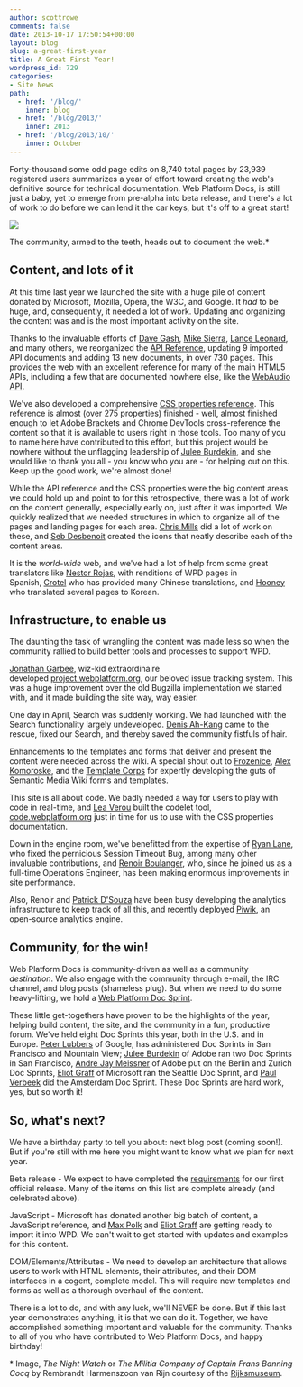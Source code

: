```yaml
---
author: scottrowe
comments: false
date: 2013-10-17 17:50:54+00:00
layout: blog
slug: a-great-first-year
title: A Great First Year!
wordpress_id: 729
categories:
- Site News
path:
  - href: '/blog/'
    inner: blog
  - href: '/blog/2013/'
    inner: 2013
  - href: '/blog/2013/10/'
    inner: October
---
```


Forty-thousand some odd page edits on 8,740 total pages by 23,939 registered users summarizes a year of effort toward creating the web's definitive source for technical documentation. Web Platform Docs, is still just a baby, yet to emerge from pre-alpha into beta release, and there's a lot of work to do before we can lend it the car keys, but it's off to a great start!

![ ](//static.webplatform.org/wpd-blog/2013/10/Birthday1.png)


The community, armed to the teeth, heads out to document the web.*





## Content, and lots of it


At this time last year we launched the site with a huge pile of content donated by Microsoft, Mozilla, Opera, the W3C, and Google. It _had_ to be huge, and, consequently, it needed a lot of work. Updating and organizing the content was and is the most important activity on the site.

Thanks to the invaluable efforts of [Dave Gash](http://docs.webplatform.org/wiki/User:Dgash), [Mike Sierra](http://docs.webplatform.org/wiki/User:Sierra), [Lance Leonard](http://docs.webplatform.org/wiki/User:Lleonard), and many others, we reorganized the [API Reference](http://docs.webplatform.org/wiki/apis), updating 9 imported API documents and adding 13 new documents, in over 730 pages. This provides the web with an excellent reference for many of the main HTML5 APIs, including a few that are documented nowhere else, like the [WebAudio API](http://docs.webplatform.org/wiki/apis/webaudio).

We've also developed a comprehensive [CSS properties reference](http://docs.webplatform.org/wiki/css/properties). This reference is almost (over 275 properties) finished - well, almost finished enough to let Adobe Brackets and Chrome DevTools cross-reference the content so that it is available to users right in those tools. Too many of you to name here have contributed to this effort, but this project would be nowhere without the unflagging leadership of [Julee Burdekin](http://docs.webplatform.org/wiki/User:Julee), and she would like to thank you all - you know who you are - for helping out on this. Keep up the good work, we're almost done!

While the API reference and the CSS properties were the big content areas we could hold up and point to for this retrospective, there was a lot of work on the content generally, especially early on, just after it was imported. We quickly realized that we needed structures in which to organize all of the pages and landing pages for each area. [Chris Mills](http://docs.webplatform.org/wiki/User:Cmills) did a lot of work on these, and [Seb Desbenoit](http://docs.webplatform.org/wiki/User:Desbenoit) created the icons that neatly describe each of the content areas.

It is the _world-wide_ web, and we've had a lot of help from some great translators like [Nestor Rojas](http://docs.webplatform.org/wiki/User:Nestorrojas), with renditions of WPD pages in Spanish, [Crotel](http://docs.webplatform.org/wiki/User:Crotel) who has provided many Chinese translations, and [Hooney](http://docs.webplatform.org/wiki/User:Hooney) who translated several pages to Korean.


## Infrastructure, to enable us


The daunting the task of wrangling the content was made less so when the community rallied to build better tools and processes to support WPD.

[Jonathan Garbee](http://docs.webplatform.org/wiki/User:Garbee), wiz-kid extraordinaire developed [project.webplatform.org](http://project.webplatform.org/), our beloved issue tracking system. This was a huge improvement over the old Bugzilla implementation we started with, and it made building the site way, way easier.

One day in April, Search was suddenly working. We had launched with the Search functionality largely undeveloped. [Denis Ah-Kang](http://docs.webplatform.org/wiki/User:Denis) came to the rescue, fixed our Search, and thereby saved the community fistfuls of hair.

Enhancements to the templates and forms that deliver and present the content were needed across the wiki. A special shout out to [Frozenice](http://docs.webplatform.org/wiki/User:Frozenice), [Alex Komoroske](http://docs.webplatform.org/wiki/User:Jkomoros), and the [Template Corps](http://docs.webplatform.org/wiki/WPD:Template_Corps) for expertly developing the guts of Semantic Media Wiki forms and templates.

This site is all about code. We badly needed a way for users to play with code in real-time, and [Lea Verou](http://docs.webplatform.org/wiki/User:Lea) built the codelet tool, [code.webplatform.org](http://code.webplatform.org/) just in time for us to use with the CSS properties documentation.

Down in the engine room, we've benefitted from the expertise of [Ryan Lane](http://docs.webplatform.org/wiki/User:Ryan_Lane), who fixed the pernicious Session Timeout Bug, among many other invaluable contributions, and [Renoir Boulanger](http://docs.webplatform.org/wiki/User:Renoirb), who, since he joined us as a full-time Operations Engineer, has been making enormous improvements in site performance.

Also, Renoir and [Patrick D'Souza](http://docs.webplatform.org/wiki/User:Pdsouza) have been busy developing the analytics infrastructure to keep track of all this, and recently deployed [Piwik](http://piwik.org/), an open-source analytics engine.


## Community, for the win!


Web Platform Docs is community-driven as well as a community _destination_. We also engage with the community through e-mail, the IRC channel, and blog posts (shameless plug). But when we need to do some heavy-lifting, we hold a [Web Platform Doc Sprint](http://docs.webplatform.org/wiki/WPD:Doc_Sprint).

These little get-togethers have proven to be the highlights of the year, helping build content, the site, and the community in a fun, productive forum. We've held eight Doc Sprints this year, both in the U.S. and in Europe. [Peter Lubbers](http://docs.webplatform.org/wiki/User:Peterlubbers) of Google, has administered Doc Sprints in San Francisco and Mountain View; [Julee Burdekin](http://docs.webplatform.org/wiki/User:Julee) of Adobe ran two Doc Sprints in San Francisco, [Andre Jay Meissner](http://docs.webplatform.org/wiki/User:Klickass) of Adobe put on the Berlin and Zurich Doc Sprints, [Eliot Graff](http://docs.webplatform.org/wiki/User:Eliot-MSFT) of Microsoft ran the Seattle Doc Sprint, and [Paul Verbeek](http://docs.webplatform.org/wiki/User:Paulv) did the Amsterdam Doc Sprint. These Doc Sprints are hard work, yes, but so worth it!


## So, what's next?


We have a birthday party to tell you about: next blog post (coming soon!). But if you're still with me here you might want to know what we plan for next year.

Beta release - We expect to have completed the [requirements](http://docs.webplatform.org/wiki/WPD:Project_Status) for our first official release. Many of the items on this list are complete already (and celebrated above).

JavaScript - Microsoft has donated another big batch of content, a JavaScript reference, and [Max Polk](http://docs.webplatform.org/wiki/User:Maxpolk) and [Eliot Graff](http://docs.webplatform.org/wiki/User:Eliot-MSFT) are getting ready to import it into WPD. We can't wait to get started with updates and examples for this content.

DOM/Elements/Attributes - We need to develop an architecture that allows users to work with HTML elements, their attributes, and their DOM interfaces in a cogent, complete model. This will require new templates and forms as well as a thorough overhaul of the content.

There is a lot to do, and with any luck, we'll NEVER be done. But if this last year demonstrates anything, it is that we can do it. Together, we have accomplished something important and valuable for the community. Thanks to all of you who have contributed to Web Platform Docs, and happy birthday!

* Image, _The Night Watch_ or _The Militia Company of Captain Frans Banning Cocq_ by Rembrandt Harmenszoon van Rijn courtesy of the [Rijksmuseum](https://www.rijksmuseum.nl).

